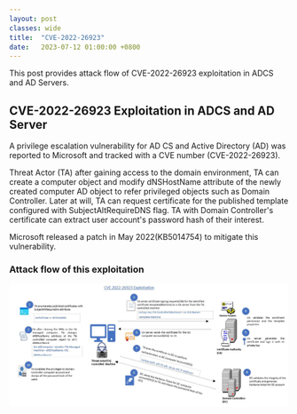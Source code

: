 ```yaml
---
layout: post
classes: wide
title:  "CVE-2022-26923"
date:   2023-07-12 01:00:00 +0800
--- 
```

This post provides attack flow of CVE-2022-26923 exploitation in ADCS and AD Servers.

 
## CVE-2022-26923 Exploitation in ADCS and AD Server

A privilege escalation vulnerability for AD CS and Active Directory (AD) was reported to Microsoft and tracked with a CVE number (CVE-2022-26923).

Threat Actor (TA) after gaining access to the domain environment, TA can create a computer object and modify dNSHostName attribute  of the newly created computer AD object to refer privileged objects such as Domain Controller. Later at will, TA can request certificate for the published template configured with SubjectAltRequireDNS flag. TA with Domain Controller's certificate can extract user account's password hash of their interest.

Microsoft released a patch in May 2022(KB5014754) to mitigate this vulnerability.

### Attack flow of this exploitation

![CVE202226923](/image/cve202226923.JPG)




